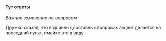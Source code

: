 #### Тут ответы

*Важное замечание по вопросам*

Дружко сказал, что в длинных,составных вопросах акцент делается на последний пункт, имейте это в виду